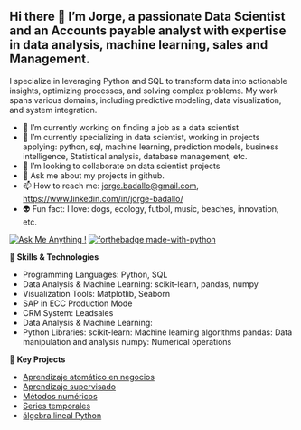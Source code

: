 ## Hi there 👋 I’m Jorge, a passionate Data Scientist and an Accounts payable analyst with expertise in data analysis, machine learning, sales and Management.

I specialize in leveraging Python and SQL to transform data into actionable insights, optimizing processes, and solving complex problems. My work spans various domains, including predictive modeling, data visualization, and system integration.


- 🔭 I’m currently working on finding a job as a data scientist
- 🌱 I’m currently specializing in data scientist, working in projects applying: python, sql, machine learning, prediction models, business intelligence, Statistical analysis, database management, etc.
- 👯 I’m looking to collaborate on data scientist projects
- 💬 Ask me about my projects in github.
- 📫 How to reach me: jorge.badallo@gmail.com, https://www.linkedin.com/in/jorge-badallo/
- :alien: Fun fact: I love: dogs, ecology, futbol, music, beaches, innovation, etc.

[![Ask Me Anything !](https://img.shields.io/badge/Ask%20me-anything-1abc9c.svg)](https://GitHub.com/Naereen/ama) [![forthebadge made-with-python](http://ForTheBadge.com/images/badges/made-with-python.svg)](https://www.python.org/) 

🔧  **Skills & Technologies**

- Programming Languages: Python, SQL
- Data Analysis & Machine Learning: scikit-learn, pandas, numpy
- Visualization Tools: Matplotlib, Seaborn
- SAP in ECC Production Mode
- CRM System: Leadsales
- Data Analysis & Machine Learning:
- Python Libraries:
        scikit-learn: Machine learning algorithms
        pandas: Data manipulation and analysis
        numpy: Numerical operations

🌟 **Key Projects**  

- [Aprendizaje atomático en negocios](https://github.com/jb0044/Aprendizaje-autom-tico-en-negocios)
- [Aprendizaje supervisado](https://github.com/jb0044/Aprendizaje-supervisado)
- [Métodos numéricos](https://github.com/jb0044/M-todos-num-ricos)
- [Series temporales](https://github.com/jb0044/Series-temporales)
- [álgebra lineal Python](https://github.com/jb0044/-lgebra-lineal)
  



  












